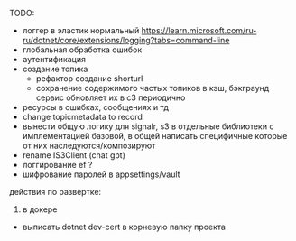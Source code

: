 TODO:
- логгер в эластик нормальный https://learn.microsoft.com/ru-ru/dotnet/core/extensions/logging?tabs=command-line
- глобальная обработка ошибок
- аутентификация
- создание топика
    - рефактор создание shorturl
    - сохранение содержимого частых топиков в кэш, бэкграунд сервис обновляет их в с3 периодично
- ресурсы в ошибках, сообщениях и тд
- change topicmetadata to record
- вынести общую логику для signalr, s3 в отдельные библиотеки с имплементацией базовой, в общей написать специфичные которые от них наследуются/композируют
- rename IS3Client (chat gpt)
- логгирование ef ?
- шифрование паролей в appsettings/vault

действия по развертке:
1) в докере
- выписать dotnet dev-cert в корневую папку проекта
